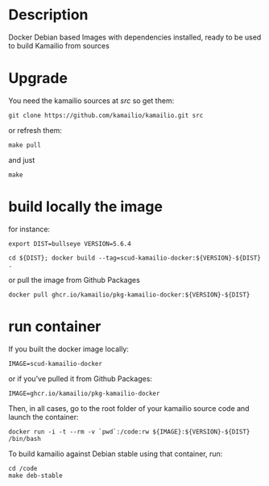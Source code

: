# Description

Docker Debian based Images with dependencies installed, ready to be used
to build Kamailio from sources

# Upgrade

You need the kamailio sources at _src_ so get them:

```
git clone https://github.com/kamailio/kamailio.git src
```

or refresh them:

```
make pull
```

and just
```
make
```

# build locally the image
for instance:
```
export DIST=bullseye VERSION=5.6.4
```
```
cd ${DIST}; docker build --tag=scud-kamailio-docker:${VERSION}-${DIST} .
```

or pull the image from Github Packages

```
docker pull ghcr.io/kamailio/pkg-kamailio-docker:${VERSION}-${DIST}
```
# run container

If you built the docker image locally:
```
IMAGE=scud-kamailio-docker
```
or if you've pulled it from Github Packages:
```
IMAGE=ghcr.io/kamailio/pkg-kamailio-docker
```


Then, in all cases, go to the root folder of your kamailio source code and launch the container:
```
docker run -i -t --rm -v `pwd`:/code:rw ${IMAGE}:${VERSION}-${DIST} /bin/bash
```

To build kamailio against Debian stable using that container, run:
```
cd /code
make deb-stable
```
